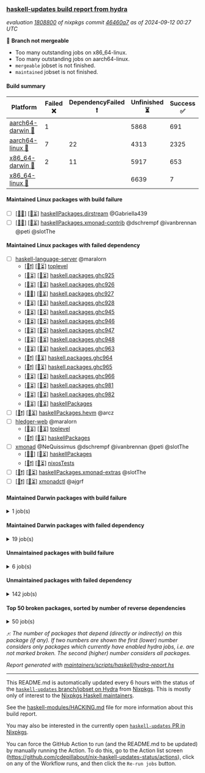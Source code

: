 ### [haskell-updates build report from hydra](https://hydra.nixos.org/jobset/nixpkgs/haskell-updates)
*evaluation [1808800](https://hydra.nixos.org/eval/1808800) of nixpkgs commit [46460a7](https://github.com/NixOS/nixpkgs/commits/46460a759d07e6922b179678c41f03bd27bb5a36) as of 2024-09-12 00:27 UTC*

🔴 **Branch not mergeable**
  * Too many outstanding jobs on x86_64-linux.
  * Too many outstanding jobs on aarch64-linux.
  * `mergeable` jobset is not finished.
  * `maintained` jobset is not finished.

#### Build summary

 | Platform | Failed ❌ | DependencyFailed ❗ | Unfinished ⏳ | Success ✅ | 
 | --- | --- | --- | --- | --- | 
 | [aarch64-darwin 🍏](https://hydra.nixos.org/eval/1808800?filter=.aarch64-darwin) | 1 |  | 5868 | 691 | 
 | [aarch64-linux 📱](https://hydra.nixos.org/eval/1808800?filter=.aarch64-linux) | 7 | 22 | 4313 | 2325 | 
 | [x86_64-darwin 🍎](https://hydra.nixos.org/eval/1808800?filter=.x86_64-darwin) | 2 | 11 | 5917 | 653 | 
 | [x86_64-linux 🐧](https://hydra.nixos.org/eval/1808800?filter=.x86_64-linux) |  |  | 6639 | 7 | 
#### Maintained Linux packages with build failure
- [ ] [[📱❌]](https://hydra.nixos.org/build/272385001) [[🐧⏳]](https://hydra.nixos.org/build/272371936) [haskellPackages.dirstream](https://hydra.nixos.org/eval/1808800?filter=haskellPackages.dirstream) @Gabriella439
- [ ] [[📱❌]](https://hydra.nixos.org/build/272379807) [[🐧⏳]](https://hydra.nixos.org/build/272369742) [haskellPackages.xmonad-contrib](https://hydra.nixos.org/eval/1808800?filter=haskellPackages.xmonad-contrib) @dschrempf @ivanbrennan @peti @slotThe
#### Maintained Linux packages with failed dependency
- [ ] [haskell-language-server](https://hydra.nixos.org/eval/1808800?filter=haskell-language-server) @maralorn
  - [[📱❗]](https://hydra.nixos.org/build/272382589) [[🐧⏳]](https://hydra.nixos.org/build/272370443) [toplevel](https://hydra.nixos.org/eval/1808800?filter=haskell-language-server)
  - [[📱⏳]](https://hydra.nixos.org/build/272389096) [[🐧⏳]](https://hydra.nixos.org/build/272377057) [haskell.packages.ghc925](https://hydra.nixos.org/eval/1808800?filter=haskell.packages.ghc925.haskell-language-server)
  - [[📱⏳]](https://hydra.nixos.org/build/272389330) [[🐧⏳]](https://hydra.nixos.org/build/272365388) [haskell.packages.ghc926](https://hydra.nixos.org/eval/1808800?filter=haskell.packages.ghc926.haskell-language-server)
  - [[📱✅]](https://hydra.nixos.org/build/272368652) [[🐧⏳]](https://hydra.nixos.org/build/272388554) [haskell.packages.ghc927](https://hydra.nixos.org/eval/1808800?filter=haskell.packages.ghc927.haskell-language-server)
  - [[📱⏳]](https://hydra.nixos.org/build/272379402) [[🐧⏳]](https://hydra.nixos.org/build/272387405) [haskell.packages.ghc928](https://hydra.nixos.org/eval/1808800?filter=haskell.packages.ghc928.haskell-language-server)
  - [[📱⏳]](https://hydra.nixos.org/build/272374910) [[🐧⏳]](https://hydra.nixos.org/build/272386262) [haskell.packages.ghc945](https://hydra.nixos.org/eval/1808800?filter=haskell.packages.ghc945.haskell-language-server)
  - [[📱⏳]](https://hydra.nixos.org/build/272384055) [[🐧⏳]](https://hydra.nixos.org/build/272388488) [haskell.packages.ghc946](https://hydra.nixos.org/eval/1808800?filter=haskell.packages.ghc946.haskell-language-server)
  - [[📱⏳]](https://hydra.nixos.org/build/272386239) [[🐧⏳]](https://hydra.nixos.org/build/272389113) [haskell.packages.ghc947](https://hydra.nixos.org/eval/1808800?filter=haskell.packages.ghc947.haskell-language-server)
  - [[📱⏳]](https://hydra.nixos.org/build/272385564) [[🐧⏳]](https://hydra.nixos.org/build/272366355) [haskell.packages.ghc948](https://hydra.nixos.org/eval/1808800?filter=haskell.packages.ghc948.haskell-language-server)
  - [[📱⏳]](https://hydra.nixos.org/build/272383424) [[🐧⏳]](https://hydra.nixos.org/build/272377068) [haskell.packages.ghc963](https://hydra.nixos.org/eval/1808800?filter=haskell.packages.ghc963.haskell-language-server)
  - [[📱❗]](https://hydra.nixos.org/build/272385025) [[🐧⏳]](https://hydra.nixos.org/build/272388498) [haskell.packages.ghc964](https://hydra.nixos.org/eval/1808800?filter=haskell.packages.ghc964.haskell-language-server)
  - [[📱❗]](https://hydra.nixos.org/build/272367863) [[🐧⏳]](https://hydra.nixos.org/build/272387578) [haskell.packages.ghc965](https://hydra.nixos.org/eval/1808800?filter=haskell.packages.ghc965.haskell-language-server)
  - [[📱⏳]](https://hydra.nixos.org/build/272383908) [[🐧⏳]](https://hydra.nixos.org/build/272390036) [haskell.packages.ghc966](https://hydra.nixos.org/eval/1808800?filter=haskell.packages.ghc966.haskell-language-server)
  - [[📱⏳]](https://hydra.nixos.org/build/272365125) [[🐧⏳]](https://hydra.nixos.org/build/272366210) [haskell.packages.ghc981](https://hydra.nixos.org/eval/1808800?filter=haskell.packages.ghc981.haskell-language-server)
  - [[📱⏳]](https://hydra.nixos.org/build/272375550) [[🐧⏳]](https://hydra.nixos.org/build/272378237) [haskell.packages.ghc982](https://hydra.nixos.org/eval/1808800?filter=haskell.packages.ghc982.haskell-language-server)
  - [[📱⏳]](https://hydra.nixos.org/build/272385225) [[🐧⏳]](https://hydra.nixos.org/build/272373456) [haskellPackages](https://hydra.nixos.org/eval/1808800?filter=haskellPackages.haskell-language-server)
- [ ] [[📱❗]](https://hydra.nixos.org/build/272387923) [[🐧⏳]](https://hydra.nixos.org/build/272364615) [haskellPackages.hevm](https://hydra.nixos.org/eval/1808800?filter=haskellPackages.hevm) @arcz
- [ ] [hledger-web](https://hydra.nixos.org/eval/1808800?filter=hledger-web) @maralorn
  - [[📱⏳]](https://hydra.nixos.org/build/272370558) [[🐧⏳]](https://hydra.nixos.org/build/272372191) [toplevel](https://hydra.nixos.org/eval/1808800?filter=hledger-web)
  - [[📱❗]](https://hydra.nixos.org/build/272369982) [[🐧⏳]](https://hydra.nixos.org/build/272367322) [haskellPackages](https://hydra.nixos.org/eval/1808800?filter=haskellPackages.hledger-web)
- [ ] [xmonad](https://hydra.nixos.org/eval/1808800?filter=xmonad) @NeQuissimus @dschrempf @ivanbrennan @peti @slotThe
  - [[📱✅]](https://hydra.nixos.org/build/272381341) [[🐧⏳]](https://hydra.nixos.org/build/272369186) [haskellPackages](https://hydra.nixos.org/eval/1808800?filter=haskellPackages.xmonad)
  - [[📱❗]](https://hydra.nixos.org/build/272364595) [[🐧⏳]](https://hydra.nixos.org/build/272380872) [nixosTests](https://hydra.nixos.org/eval/1808800?filter=nixosTests.xmonad)
- [ ] [[📱❗]](https://hydra.nixos.org/build/272376276) [[🐧⏳]](https://hydra.nixos.org/build/272373255) [haskellPackages.xmonad-extras](https://hydra.nixos.org/eval/1808800?filter=haskellPackages.xmonad-extras) @slotThe
- [ ] [[📱❗]](https://hydra.nixos.org/build/272374745) [[🐧⏳]](https://hydra.nixos.org/build/272377739) [xmonadctl](https://hydra.nixos.org/eval/1808800?filter=xmonadctl) @ajgrf
#### Maintained Darwin packages with build failure
<details><summary>1 job(s) </summary>

- [ ] [[🍏❌]](https://hydra.nixos.org/build/272160430) [[🍎❌]](https://hydra.nixos.org/build/272166239) [wstunnel](https://hydra.nixos.org/eval/1808800?filter=wstunnel) @NeverBehave @R-VdP
</details>

#### Maintained Darwin packages with failed dependency
<details><summary>19 job(s) </summary>

- [ ] [jailbreak-cabal](https://hydra.nixos.org/eval/1808800?filter=jailbreak-cabal) @sternenseemann
  - [[🍏⏳]](https://hydra.nixos.org/build/272378406) [[🍎⏳]](https://hydra.nixos.org/build/272386732) [haskell.packages.ghc8107](https://hydra.nixos.org/eval/1808800?filter=haskell.packages.ghc8107.jailbreak-cabal)
  - [[🍏⏳]](https://hydra.nixos.org/build/272367386) [[🍎⏳]](https://hydra.nixos.org/build/272383561) [haskell.packages.ghc902](https://hydra.nixos.org/eval/1808800?filter=haskell.packages.ghc902.jailbreak-cabal)
  - [[🍏⏳]](https://hydra.nixos.org/build/272378359) [[🍎⏳]](https://hydra.nixos.org/build/272388492) [haskell.packages.ghc9101](https://hydra.nixos.org/eval/1808800?filter=haskell.packages.ghc9101.jailbreak-cabal)
  - [[🍏⏳]](https://hydra.nixos.org/build/272376165) [[🍎✅]](https://hydra.nixos.org/build/272368815) [haskell.packages.ghc925](https://hydra.nixos.org/eval/1808800?filter=haskell.packages.ghc925.jailbreak-cabal)
  - [[🍏⏳]](https://hydra.nixos.org/build/272380707) [[🍎✅]](https://hydra.nixos.org/build/272383198) [haskell.packages.ghc926](https://hydra.nixos.org/eval/1808800?filter=haskell.packages.ghc926.jailbreak-cabal)
  - [[🍏⏳]](https://hydra.nixos.org/build/272374167) [[🍎✅]](https://hydra.nixos.org/build/272386752) [haskell.packages.ghc927](https://hydra.nixos.org/eval/1808800?filter=haskell.packages.ghc927.jailbreak-cabal)
  - [[🍏✅]](https://hydra.nixos.org/build/272379128) [[🍎⏳]](https://hydra.nixos.org/build/272371119) [haskell.packages.ghc928](https://hydra.nixos.org/eval/1808800?filter=haskell.packages.ghc928.jailbreak-cabal)
  - [[🍏⏳]](https://hydra.nixos.org/build/272376151) [[🍎✅]](https://hydra.nixos.org/build/272369091) [haskell.packages.ghc945](https://hydra.nixos.org/eval/1808800?filter=haskell.packages.ghc945.jailbreak-cabal)
  - [[🍏⏳]](https://hydra.nixos.org/build/272378744) [[🍎⏳]](https://hydra.nixos.org/build/272376826) [haskell.packages.ghc946](https://hydra.nixos.org/eval/1808800?filter=haskell.packages.ghc946.jailbreak-cabal)
  - [[🍏✅]](https://hydra.nixos.org/build/272377902) [[🍎✅]](https://hydra.nixos.org/build/272379242) [haskell.packages.ghc947](https://hydra.nixos.org/eval/1808800?filter=haskell.packages.ghc947.jailbreak-cabal)
  - [[🍏⏳]](https://hydra.nixos.org/build/272390323) [[🍎✅]](https://hydra.nixos.org/build/272387775) [haskell.packages.ghc948](https://hydra.nixos.org/eval/1808800?filter=haskell.packages.ghc948.jailbreak-cabal)
  - [[🍏✅]](https://hydra.nixos.org/build/272367253) [[🍎✅]](https://hydra.nixos.org/build/272380426) [haskell.packages.ghc963](https://hydra.nixos.org/eval/1808800?filter=haskell.packages.ghc963.jailbreak-cabal)
  - [[🍏⏳]](https://hydra.nixos.org/build/272377730) [[🍎✅]](https://hydra.nixos.org/build/272389634) [haskell.packages.ghc964](https://hydra.nixos.org/eval/1808800?filter=haskell.packages.ghc964.jailbreak-cabal)
  - [[🍏✅]](https://hydra.nixos.org/build/272382669) [[🍎✅]](https://hydra.nixos.org/build/272377698) [haskell.packages.ghc965](https://hydra.nixos.org/eval/1808800?filter=haskell.packages.ghc965.jailbreak-cabal)
  - [[🍏✅]](https://hydra.nixos.org/build/272386773) [[🍎✅]](https://hydra.nixos.org/build/272362668) [haskell.packages.ghc966](https://hydra.nixos.org/eval/1808800?filter=haskell.packages.ghc966.jailbreak-cabal)
  - [[🍏✅]](https://hydra.nixos.org/build/272367270) [[🍎⏳]](https://hydra.nixos.org/build/272384688) [haskell.packages.ghc981](https://hydra.nixos.org/eval/1808800?filter=haskell.packages.ghc981.jailbreak-cabal)
  - [[🍏⏳]](https://hydra.nixos.org/build/272389119) [[🍎❗]](https://hydra.nixos.org/build/272387446) [haskell.packages.ghc982](https://hydra.nixos.org/eval/1808800?filter=haskell.packages.ghc982.jailbreak-cabal)
  - [[🍏⏳]](https://hydra.nixos.org/build/272387549) [[🍎⏳]](https://hydra.nixos.org/build/272387322) [haskellPackages](https://hydra.nixos.org/eval/1808800?filter=haskellPackages.jailbreak-cabal)
</details>

#### Unmaintained packages with build failure
<details><summary>6 job(s) </summary>

- [ ] [[🍏⏳]](https://hydra.nixos.org/build/272389310) [[📱⏳]](https://hydra.nixos.org/build/272363660) [[🍎❌]](https://hydra.nixos.org/build/272387429) [[🐧⏳]](https://hydra.nixos.org/build/272363176) [haskellPackages.iconv](https://hydra.nixos.org/eval/1808800?filter=haskellPackages.iconv)  ⤴️ 4 | 16
- [ ] [[🍏⏳]](https://hydra.nixos.org/build/272380193) [[📱❌]](https://hydra.nixos.org/build/272365951) [[🍎⏳]](https://hydra.nixos.org/build/272382317) [[🐧⏳]](https://hydra.nixos.org/build/272362740) [haskellPackages.pcg-random](https://hydra.nixos.org/eval/1808800?filter=haskellPackages.pcg-random)  ⤴️ 1 | 2
- [ ] [[🍏⏳]](https://hydra.nixos.org/build/272377458) [[📱❌]](https://hydra.nixos.org/build/272366106) [[🍎⏳]](https://hydra.nixos.org/build/272375052) [[🐧⏳]](https://hydra.nixos.org/build/272370363) [haskellPackages.GOST34112012-Hash](https://hydra.nixos.org/eval/1808800?filter=haskellPackages.GOST34112012-Hash) 
- [ ] [[🍏⏳]](https://hydra.nixos.org/build/272364328) [[📱❌]](https://hydra.nixos.org/build/272378034) [[🍎⏳]](https://hydra.nixos.org/build/272367331) [[🐧⏳]](https://hydra.nixos.org/build/272369265) [haskellPackages.clash-multisignal](https://hydra.nixos.org/eval/1808800?filter=haskellPackages.clash-multisignal) 
- [ ] [[🍏⏳]](https://hydra.nixos.org/build/272383558) [[📱❌]](https://hydra.nixos.org/build/272385308) [[🍎⏳]](https://hydra.nixos.org/build/272370811) [[🐧⏳]](https://hydra.nixos.org/build/272377943) [haskellPackages.clashilator](https://hydra.nixos.org/eval/1808800?filter=haskellPackages.clashilator) 
- [ ] [[🍏⏳]](https://hydra.nixos.org/build/272363442) [[📱❌]](https://hydra.nixos.org/build/272369115) [[🍎⏳]](https://hydra.nixos.org/build/272385505) [[🐧⏳]](https://hydra.nixos.org/build/272367423) [haskellPackages.dhall-toml](https://hydra.nixos.org/eval/1808800?filter=haskellPackages.dhall-toml) 
</details>

#### Unmaintained packages with failed dependency
<details><summary>142 job(s) </summary>

- [ ] [hashable](https://hydra.nixos.org/eval/1808800?filter=hashable)  ⤴️ 2826 | 8801
  - [[🍏⏳]](https://hydra.nixos.org/build/272363475) [[📱✅]](https://hydra.nixos.org/build/272370003) [[🍎⏳]](https://hydra.nixos.org/build/272384028) [[🐧⏳]](https://hydra.nixos.org/build/272371004) [haskell.packages.ghc8107](https://hydra.nixos.org/eval/1808800?filter=haskell.packages.ghc8107.hashable)
  - [[🍏⏳]](https://hydra.nixos.org/build/272377818) [[📱⏳]](https://hydra.nixos.org/build/272365314) [[🍎⏳]](https://hydra.nixos.org/build/272378402) [[🐧⏳]](https://hydra.nixos.org/build/272377436) [haskell.packages.ghc902](https://hydra.nixos.org/eval/1808800?filter=haskell.packages.ghc902.hashable)
  - [[🍏⏳]](https://hydra.nixos.org/build/272387774) [[📱✅]](https://hydra.nixos.org/build/272384581) [[🍎✅]](https://hydra.nixos.org/build/272382228) [[🐧⏳]](https://hydra.nixos.org/build/272366401) [haskell.packages.ghc925](https://hydra.nixos.org/eval/1808800?filter=haskell.packages.ghc925.hashable)
  - [[🍏⏳]](https://hydra.nixos.org/build/272363351) [[📱⏳]](https://hydra.nixos.org/build/272375754) [[🍎⏳]](https://hydra.nixos.org/build/272377660) [[🐧⏳]](https://hydra.nixos.org/build/272378950) [haskell.packages.ghc926](https://hydra.nixos.org/eval/1808800?filter=haskell.packages.ghc926.hashable)
  - [[🍏⏳]](https://hydra.nixos.org/build/272382260) [[📱✅]](https://hydra.nixos.org/build/272387870) [[🍎⏳]](https://hydra.nixos.org/build/272383989) [[🐧⏳]](https://hydra.nixos.org/build/272384670) [haskell.packages.ghc927](https://hydra.nixos.org/eval/1808800?filter=haskell.packages.ghc927.hashable)
  - [[🍏⏳]](https://hydra.nixos.org/build/272386136) [[📱⏳]](https://hydra.nixos.org/build/272370621) [[🍎⏳]](https://hydra.nixos.org/build/272363229) [[🐧⏳]](https://hydra.nixos.org/build/272368674) [haskell.packages.ghc928](https://hydra.nixos.org/eval/1808800?filter=haskell.packages.ghc928.hashable)
  - [[🍏⏳]](https://hydra.nixos.org/build/272376663) [[📱⏳]](https://hydra.nixos.org/build/272368893) [[🍎⏳]](https://hydra.nixos.org/build/272375516) [[🐧⏳]](https://hydra.nixos.org/build/272387758) [haskell.packages.ghc945](https://hydra.nixos.org/eval/1808800?filter=haskell.packages.ghc945.hashable)
  - [[🍏⏳]](https://hydra.nixos.org/build/272366904) [[📱⏳]](https://hydra.nixos.org/build/272384750) [[🍎⏳]](https://hydra.nixos.org/build/272364729) [[🐧⏳]](https://hydra.nixos.org/build/272390600) [haskell.packages.ghc946](https://hydra.nixos.org/eval/1808800?filter=haskell.packages.ghc946.hashable)
  - [[🍏⏳]](https://hydra.nixos.org/build/272385576) [[📱⏳]](https://hydra.nixos.org/build/272368001) [[🍎⏳]](https://hydra.nixos.org/build/272380394) [[🐧⏳]](https://hydra.nixos.org/build/272371845) [haskell.packages.ghc947](https://hydra.nixos.org/eval/1808800?filter=haskell.packages.ghc947.hashable)
  - [[🍏⏳]](https://hydra.nixos.org/build/272371327) [[📱⏳]](https://hydra.nixos.org/build/272382469) [[🍎⏳]](https://hydra.nixos.org/build/272378305) [[🐧⏳]](https://hydra.nixos.org/build/272388962) [haskell.packages.ghc948](https://hydra.nixos.org/eval/1808800?filter=haskell.packages.ghc948.hashable)
  - [[🍏⏳]](https://hydra.nixos.org/build/272366988) [[📱✅]](https://hydra.nixos.org/build/272375426) [[🍎⏳]](https://hydra.nixos.org/build/272389063) [[🐧⏳]](https://hydra.nixos.org/build/272375403) [haskell.packages.ghc963](https://hydra.nixos.org/eval/1808800?filter=haskell.packages.ghc963.hashable)
  - [[🍏⏳]](https://hydra.nixos.org/build/272366866) [[📱✅]](https://hydra.nixos.org/build/272369851) [[🍎✅]](https://hydra.nixos.org/build/272362635) [[🐧⏳]](https://hydra.nixos.org/build/272363950) [haskell.packages.ghc964](https://hydra.nixos.org/eval/1808800?filter=haskell.packages.ghc964.hashable)
  - [[🍏⏳]](https://hydra.nixos.org/build/272365446) [[📱✅]](https://hydra.nixos.org/build/272387480) [[🍎⏳]](https://hydra.nixos.org/build/272381055) [[🐧⏳]](https://hydra.nixos.org/build/272384552) [haskell.packages.ghc965](https://hydra.nixos.org/eval/1808800?filter=haskell.packages.ghc965.hashable)
  - [[🍏⏳]](https://hydra.nixos.org/build/272387902) [[📱✅]](https://hydra.nixos.org/build/272371999) [[🍎✅]](https://hydra.nixos.org/build/272364957) [[🐧⏳]](https://hydra.nixos.org/build/272380192) [haskell.packages.ghc966](https://hydra.nixos.org/eval/1808800?filter=haskell.packages.ghc966.hashable)
  - [[🍏⏳]](https://hydra.nixos.org/build/272376548) [[📱⏳]](https://hydra.nixos.org/build/272371255) [[🍎⏳]](https://hydra.nixos.org/build/272376729) [[🐧⏳]](https://hydra.nixos.org/build/272375697) [haskell.packages.ghc981](https://hydra.nixos.org/eval/1808800?filter=haskell.packages.ghc981.hashable)
  - [[🍏⏳]](https://hydra.nixos.org/build/272373099) [[📱✅]](https://hydra.nixos.org/build/272367070) [[🍎❗]](https://hydra.nixos.org/build/272373626) [[🐧⏳]](https://hydra.nixos.org/build/272369765) [haskell.packages.ghc982](https://hydra.nixos.org/eval/1808800?filter=haskell.packages.ghc982.hashable)
  - [[🍏✅]](https://hydra.nixos.org/build/272377255) [[📱⏳]](https://hydra.nixos.org/build/272379872) [[🍎✅]](https://hydra.nixos.org/build/272386849) [[🐧⏳]](https://hydra.nixos.org/build/272378670) [haskellPackages](https://hydra.nixos.org/eval/1808800?filter=haskellPackages.hashable)
- [ ] [primitive](https://hydra.nixos.org/eval/1808800?filter=primitive)  ⤴️ 2766 | 8672
  - [[🍏⏳]](https://hydra.nixos.org/build/272365584) [[📱✅]](https://hydra.nixos.org/build/272379283) [[🍎⏳]](https://hydra.nixos.org/build/272386831) [[🐧⏳]](https://hydra.nixos.org/build/272383269) [haskell.packages.ghc8107](https://hydra.nixos.org/eval/1808800?filter=haskell.packages.ghc8107.primitive)
  - [[🍏⏳]](https://hydra.nixos.org/build/272374839) [[📱⏳]](https://hydra.nixos.org/build/272387594) [[🍎⏳]](https://hydra.nixos.org/build/272388140) [[🐧⏳]](https://hydra.nixos.org/build/272378992) [haskell.packages.ghc902](https://hydra.nixos.org/eval/1808800?filter=haskell.packages.ghc902.primitive)
  - [[🍏⏳]](https://hydra.nixos.org/build/272365101) [[📱✅]](https://hydra.nixos.org/build/272365764) [[🍎✅]](https://hydra.nixos.org/build/272370316) [[🐧⏳]](https://hydra.nixos.org/build/272388817) [haskell.packages.ghc925](https://hydra.nixos.org/eval/1808800?filter=haskell.packages.ghc925.primitive)
  - [[🍏⏳]](https://hydra.nixos.org/build/272374214) [[📱⏳]](https://hydra.nixos.org/build/272375568) [[🍎⏳]](https://hydra.nixos.org/build/272388732) [[🐧⏳]](https://hydra.nixos.org/build/272373399) [haskell.packages.ghc926](https://hydra.nixos.org/eval/1808800?filter=haskell.packages.ghc926.primitive)
  - [[🍏⏳]](https://hydra.nixos.org/build/272387879) [[📱✅]](https://hydra.nixos.org/build/272388975) [[🍎⏳]](https://hydra.nixos.org/build/272374203) [[🐧⏳]](https://hydra.nixos.org/build/272363970) [haskell.packages.ghc927](https://hydra.nixos.org/eval/1808800?filter=haskell.packages.ghc927.primitive)
  - [[🍏⏳]](https://hydra.nixos.org/build/272373865) [[📱⏳]](https://hydra.nixos.org/build/272371000) [[🍎⏳]](https://hydra.nixos.org/build/272389424) [[🐧⏳]](https://hydra.nixos.org/build/272389961) [haskell.packages.ghc928](https://hydra.nixos.org/eval/1808800?filter=haskell.packages.ghc928.primitive)
  - [[🍏⏳]](https://hydra.nixos.org/build/272388876) [[📱⏳]](https://hydra.nixos.org/build/272387812) [[🍎✅]](https://hydra.nixos.org/build/272390674) [[🐧⏳]](https://hydra.nixos.org/build/272387175) [haskell.packages.ghc945](https://hydra.nixos.org/eval/1808800?filter=haskell.packages.ghc945.primitive)
  - [[🍏⏳]](https://hydra.nixos.org/build/272374682) [[📱⏳]](https://hydra.nixos.org/build/272364674) [[🍎✅]](https://hydra.nixos.org/build/272375348) [[🐧⏳]](https://hydra.nixos.org/build/272368657) [haskell.packages.ghc946](https://hydra.nixos.org/eval/1808800?filter=haskell.packages.ghc946.primitive)
  - [[🍏⏳]](https://hydra.nixos.org/build/272368440) [[📱⏳]](https://hydra.nixos.org/build/272377424) [[🍎✅]](https://hydra.nixos.org/build/272368570) [[🐧⏳]](https://hydra.nixos.org/build/272367507) [haskell.packages.ghc947](https://hydra.nixos.org/eval/1808800?filter=haskell.packages.ghc947.primitive)
  - [[🍏⏳]](https://hydra.nixos.org/build/272390362) [[📱⏳]](https://hydra.nixos.org/build/272374561) [[🍎✅]](https://hydra.nixos.org/build/272379848) [[🐧⏳]](https://hydra.nixos.org/build/272364848) [haskell.packages.ghc948](https://hydra.nixos.org/eval/1808800?filter=haskell.packages.ghc948.primitive)
  - [[🍏✅]](https://hydra.nixos.org/build/272365946) [[📱✅]](https://hydra.nixos.org/build/272386471) [[🍎✅]](https://hydra.nixos.org/build/272366324) [[🐧⏳]](https://hydra.nixos.org/build/272388588) [haskell.packages.ghc963](https://hydra.nixos.org/eval/1808800?filter=haskell.packages.ghc963.primitive)
  - [[🍏⏳]](https://hydra.nixos.org/build/272383852) [[📱✅]](https://hydra.nixos.org/build/272379123) [[🍎✅]](https://hydra.nixos.org/build/272368922) [[🐧⏳]](https://hydra.nixos.org/build/272377240) [haskell.packages.ghc964](https://hydra.nixos.org/eval/1808800?filter=haskell.packages.ghc964.primitive)
  - [[🍏✅]](https://hydra.nixos.org/build/272368828) [[📱✅]](https://hydra.nixos.org/build/272372971) [[🍎✅]](https://hydra.nixos.org/build/272367685) [[🐧⏳]](https://hydra.nixos.org/build/272374059) [haskell.packages.ghc965](https://hydra.nixos.org/eval/1808800?filter=haskell.packages.ghc965.primitive)
  - [[🍏✅]](https://hydra.nixos.org/build/272378976) [[📱✅]](https://hydra.nixos.org/build/272381080) [[🍎✅]](https://hydra.nixos.org/build/272362643) [[🐧⏳]](https://hydra.nixos.org/build/272370496) [haskell.packages.ghc966](https://hydra.nixos.org/eval/1808800?filter=haskell.packages.ghc966.primitive)
  - [[🍏✅]](https://hydra.nixos.org/build/272382655) [[📱⏳]](https://hydra.nixos.org/build/272373896) [[🍎⏳]](https://hydra.nixos.org/build/272370160) [[🐧⏳]](https://hydra.nixos.org/build/272388687) [haskell.packages.ghc981](https://hydra.nixos.org/eval/1808800?filter=haskell.packages.ghc981.primitive)
  - [[🍏⏳]](https://hydra.nixos.org/build/272387273) [[📱✅]](https://hydra.nixos.org/build/272366050) [[🍎❗]](https://hydra.nixos.org/build/272385832) [[🐧⏳]](https://hydra.nixos.org/build/272387151) [haskell.packages.ghc982](https://hydra.nixos.org/eval/1808800?filter=haskell.packages.ghc982.primitive)
  - [[🍏⏳]](https://hydra.nixos.org/build/272371390) [[📱✅]](https://hydra.nixos.org/build/272372882) [[🍎⏳]](https://hydra.nixos.org/build/272379089) [[🐧⏳]](https://hydra.nixos.org/build/272377643) [haskellPackages](https://hydra.nixos.org/eval/1808800?filter=haskellPackages.primitive)
- [ ] [microlens](https://hydra.nixos.org/eval/1808800?filter=microlens)  ⤴️ 154 | 597
  - [[🍏✅]](https://hydra.nixos.org/build/272374004) [[📱✅]](https://hydra.nixos.org/build/272376376) [[🍎✅]](https://hydra.nixos.org/build/272367076) [[🐧⏳]](https://hydra.nixos.org/build/272376360) [haskellPackages](https://hydra.nixos.org/eval/1808800?filter=haskellPackages.microlens)
  - [[🍏⏳]](https://hydra.nixos.org/build/272379859)  [[🍎❗]](https://hydra.nixos.org/build/272374176) [[🐧⏳]](https://hydra.nixos.org/build/272362933) [pkgsCross.ghcjs.haskell.packages.ghc98](https://hydra.nixos.org/eval/1808800?filter=pkgsCross.ghcjs.haskell.packages.ghc98.microlens)
  - [[🍏⏳]](https://hydra.nixos.org/build/272364102)  [[🍎⏳]](https://hydra.nixos.org/build/272381181) [[🐧⏳]](https://hydra.nixos.org/build/272389201) [pkgsCross.ghcjs.haskell.packages.ghcHEAD](https://hydra.nixos.org/eval/1808800?filter=pkgsCross.ghcjs.haskell.packages.ghcHEAD.microlens)
  - [[🍏⏳]](https://hydra.nixos.org/build/272384513)  [[🍎⏳]](https://hydra.nixos.org/build/272385097) [[🐧⏳]](https://hydra.nixos.org/build/272388818) [pkgsCross.ghcjs.haskellPackages](https://hydra.nixos.org/eval/1808800?filter=pkgsCross.ghcjs.haskellPackages.microlens)
- [ ] [ghc-lib-parser](https://hydra.nixos.org/eval/1808800?filter=ghc-lib-parser)  ⤴️ 20 | 70
  - [[🍏⏳]](https://hydra.nixos.org/build/272370188) [[📱✅]](https://hydra.nixos.org/build/272371077) [[🍎⏳]](https://hydra.nixos.org/build/272363692) [[🐧⏳]](https://hydra.nixos.org/build/272381920) [haskell.packages.ghc8107](https://hydra.nixos.org/eval/1808800?filter=haskell.packages.ghc8107.ghc-lib-parser)
  - [[🍏⏳]](https://hydra.nixos.org/build/272386882) [[📱⏳]](https://hydra.nixos.org/build/272380413) [[🍎⏳]](https://hydra.nixos.org/build/272385531) [[🐧⏳]](https://hydra.nixos.org/build/272369019) [haskell.packages.ghc902](https://hydra.nixos.org/eval/1808800?filter=haskell.packages.ghc902.ghc-lib-parser)
  - [[🍏⏳]](https://hydra.nixos.org/build/272370950) [[📱⏳]](https://hydra.nixos.org/build/272387041) [[🍎⏳]](https://hydra.nixos.org/build/272372845) [[🐧⏳]](https://hydra.nixos.org/build/272376014) [haskell.packages.ghc925](https://hydra.nixos.org/eval/1808800?filter=haskell.packages.ghc925.ghc-lib-parser)
  - [[🍏⏳]](https://hydra.nixos.org/build/272382435) [[📱⏳]](https://hydra.nixos.org/build/272385935) [[🍎✅]](https://hydra.nixos.org/build/272366061) [[🐧⏳]](https://hydra.nixos.org/build/272381227) [haskell.packages.ghc926](https://hydra.nixos.org/eval/1808800?filter=haskell.packages.ghc926.ghc-lib-parser)
  - [[🍏⏳]](https://hydra.nixos.org/build/272390693) [[📱✅]](https://hydra.nixos.org/build/272369491) [[🍎✅]](https://hydra.nixos.org/build/272390703) [[🐧⏳]](https://hydra.nixos.org/build/272383160) [haskell.packages.ghc927](https://hydra.nixos.org/eval/1808800?filter=haskell.packages.ghc927.ghc-lib-parser)
  - [[🍏⏳]](https://hydra.nixos.org/build/272367108) [[📱✅]](https://hydra.nixos.org/build/272363877) [[🍎⏳]](https://hydra.nixos.org/build/272383141) [[🐧⏳]](https://hydra.nixos.org/build/272373765) [haskell.packages.ghc928](https://hydra.nixos.org/eval/1808800?filter=haskell.packages.ghc928.ghc-lib-parser)
  - [[🍏⏳]](https://hydra.nixos.org/build/272390477) [[📱⏳]](https://hydra.nixos.org/build/272381977) [[🍎⏳]](https://hydra.nixos.org/build/272384940) [[🐧⏳]](https://hydra.nixos.org/build/272363111) [haskell.packages.ghc945](https://hydra.nixos.org/eval/1808800?filter=haskell.packages.ghc945.ghc-lib-parser)
  - [[🍏⏳]](https://hydra.nixos.org/build/272378408) [[📱⏳]](https://hydra.nixos.org/build/272374734) [[🍎⏳]](https://hydra.nixos.org/build/272372736) [[🐧⏳]](https://hydra.nixos.org/build/272385607) [haskell.packages.ghc946](https://hydra.nixos.org/eval/1808800?filter=haskell.packages.ghc946.ghc-lib-parser)
  - [[🍏⏳]](https://hydra.nixos.org/build/272375248) [[📱⏳]](https://hydra.nixos.org/build/272364915) [[🍎⏳]](https://hydra.nixos.org/build/272379493) [[🐧⏳]](https://hydra.nixos.org/build/272367104) [haskell.packages.ghc947](https://hydra.nixos.org/eval/1808800?filter=haskell.packages.ghc947.ghc-lib-parser)
  - [[🍏⏳]](https://hydra.nixos.org/build/272377568) [[📱⏳]](https://hydra.nixos.org/build/272365168) [[🍎✅]](https://hydra.nixos.org/build/272381615) [[🐧⏳]](https://hydra.nixos.org/build/272381194) [haskell.packages.ghc948](https://hydra.nixos.org/eval/1808800?filter=haskell.packages.ghc948.ghc-lib-parser)
  - [[🍏✅]](https://hydra.nixos.org/build/272372750) [[📱✅]](https://hydra.nixos.org/build/272371854) [[🍎✅]](https://hydra.nixos.org/build/272372410) [[🐧⏳]](https://hydra.nixos.org/build/272381266) [haskell.packages.ghc963](https://hydra.nixos.org/eval/1808800?filter=haskell.packages.ghc963.ghc-lib-parser)
  - [[🍏⏳]](https://hydra.nixos.org/build/272381317) [[📱✅]](https://hydra.nixos.org/build/272378246) [[🍎⏳]](https://hydra.nixos.org/build/272378630) [[🐧⏳]](https://hydra.nixos.org/build/272386673) [haskell.packages.ghc964](https://hydra.nixos.org/eval/1808800?filter=haskell.packages.ghc964.ghc-lib-parser)
  - [[🍏⏳]](https://hydra.nixos.org/build/272388020) [[📱✅]](https://hydra.nixos.org/build/272380411) [[🍎⏳]](https://hydra.nixos.org/build/272384875) [[🐧⏳]](https://hydra.nixos.org/build/272388579) [haskell.packages.ghc965](https://hydra.nixos.org/eval/1808800?filter=haskell.packages.ghc965.ghc-lib-parser)
  - [[🍏✅]](https://hydra.nixos.org/build/272370546) [[📱✅]](https://hydra.nixos.org/build/272364602) [[🍎⏳]](https://hydra.nixos.org/build/272371049) [[🐧⏳]](https://hydra.nixos.org/build/272378798) [haskell.packages.ghc966](https://hydra.nixos.org/eval/1808800?filter=haskell.packages.ghc966.ghc-lib-parser)
  - [[🍏⏳]](https://hydra.nixos.org/build/272388607) [[📱⏳]](https://hydra.nixos.org/build/272377915) [[🍎⏳]](https://hydra.nixos.org/build/272368796) [[🐧⏳]](https://hydra.nixos.org/build/272381980) [haskell.packages.ghc981](https://hydra.nixos.org/eval/1808800?filter=haskell.packages.ghc981.ghc-lib-parser)
  - [[🍏⏳]](https://hydra.nixos.org/build/272368106) [[📱⏳]](https://hydra.nixos.org/build/272365216) [[🍎❗]](https://hydra.nixos.org/build/272388007) [[🐧⏳]](https://hydra.nixos.org/build/272374037) [haskell.packages.ghc982](https://hydra.nixos.org/eval/1808800?filter=haskell.packages.ghc982.ghc-lib-parser)
  - [[🍏⏳]](https://hydra.nixos.org/build/272384090) [[📱✅]](https://hydra.nixos.org/build/272375974) [[🍎✅]](https://hydra.nixos.org/build/272383170) [[🐧⏳]](https://hydra.nixos.org/build/272384758) [haskellPackages](https://hydra.nixos.org/eval/1808800?filter=haskellPackages.ghc-lib-parser)
- [ ] [[🍏⏳]](https://hydra.nixos.org/build/272369513) [[📱❗]](https://hydra.nixos.org/build/272365908) [[🍎⏳]](https://hydra.nixos.org/build/272386216) [[🐧⏳]](https://hydra.nixos.org/build/272386106) [haskellPackages.base64](https://hydra.nixos.org/eval/1808800?filter=haskellPackages.base64)  ⤴️ 20 | 63
- [ ] [[🍏⏳]](https://hydra.nixos.org/build/272386023) [[📱❗]](https://hydra.nixos.org/build/272363960) [[🍎⏳]](https://hydra.nixos.org/build/272369417) [[🐧⏳]](https://hydra.nixos.org/build/272366933) [haskellPackages.base16](https://hydra.nixos.org/eval/1808800?filter=haskellPackages.base16)  ⤴️ 4 | 37
- [ ] [hpack](https://hydra.nixos.org/eval/1808800?filter=hpack)  ⤴️ 3 | 15
  - [[🍏⏳]](https://hydra.nixos.org/build/272368377) [[📱⏳]](https://hydra.nixos.org/build/272389563) [[🍎⏳]](https://hydra.nixos.org/build/272368183) [[🐧⏳]](https://hydra.nixos.org/build/272371301) [toplevel](https://hydra.nixos.org/eval/1808800?filter=hpack)
  - [[🍏⏳]](https://hydra.nixos.org/build/272384358) [[📱⏳]](https://hydra.nixos.org/build/272390287) [[🍎⏳]](https://hydra.nixos.org/build/272366936) [[🐧⏳]](https://hydra.nixos.org/build/272380433) [haskell.packages.ghc8107](https://hydra.nixos.org/eval/1808800?filter=haskell.packages.ghc8107.hpack)
  - [[🍏⏳]](https://hydra.nixos.org/build/272369617) [[📱⏳]](https://hydra.nixos.org/build/272385263) [[🍎⏳]](https://hydra.nixos.org/build/272369109) [[🐧⏳]](https://hydra.nixos.org/build/272390316) [haskell.packages.ghc902](https://hydra.nixos.org/eval/1808800?filter=haskell.packages.ghc902.hpack)
  - [[🍏⏳]](https://hydra.nixos.org/build/272369256) [[📱✅]](https://hydra.nixos.org/build/272365779) [[🍎⏳]](https://hydra.nixos.org/build/272384915) [[🐧⏳]](https://hydra.nixos.org/build/272362592) [haskell.packages.ghc925](https://hydra.nixos.org/eval/1808800?filter=haskell.packages.ghc925.hpack)
  - [[🍏⏳]](https://hydra.nixos.org/build/272364649) [[📱⏳]](https://hydra.nixos.org/build/272364924) [[🍎⏳]](https://hydra.nixos.org/build/272376822) [[🐧⏳]](https://hydra.nixos.org/build/272378368) [haskell.packages.ghc926](https://hydra.nixos.org/eval/1808800?filter=haskell.packages.ghc926.hpack)
  - [[🍏⏳]](https://hydra.nixos.org/build/272377754) [[📱✅]](https://hydra.nixos.org/build/272362724) [[🍎⏳]](https://hydra.nixos.org/build/272379639) [[🐧⏳]](https://hydra.nixos.org/build/272364453) [haskell.packages.ghc927](https://hydra.nixos.org/eval/1808800?filter=haskell.packages.ghc927.hpack)
  - [[🍏⏳]](https://hydra.nixos.org/build/272363247) [[📱⏳]](https://hydra.nixos.org/build/272385021) [[🍎⏳]](https://hydra.nixos.org/build/272382335) [[🐧⏳]](https://hydra.nixos.org/build/272389198) [haskell.packages.ghc928](https://hydra.nixos.org/eval/1808800?filter=haskell.packages.ghc928.hpack)
  - [[🍏⏳]](https://hydra.nixos.org/build/272368864) [[📱⏳]](https://hydra.nixos.org/build/272380762) [[🍎⏳]](https://hydra.nixos.org/build/272382882) [[🐧⏳]](https://hydra.nixos.org/build/272382712) [haskell.packages.ghc945](https://hydra.nixos.org/eval/1808800?filter=haskell.packages.ghc945.hpack)
  - [[🍏⏳]](https://hydra.nixos.org/build/272384453) [[📱⏳]](https://hydra.nixos.org/build/272368241) [[🍎⏳]](https://hydra.nixos.org/build/272372232) [[🐧⏳]](https://hydra.nixos.org/build/272383328) [haskell.packages.ghc946](https://hydra.nixos.org/eval/1808800?filter=haskell.packages.ghc946.hpack)
  - [[🍏⏳]](https://hydra.nixos.org/build/272376438) [[📱⏳]](https://hydra.nixos.org/build/272369467) [[🍎⏳]](https://hydra.nixos.org/build/272373752) [[🐧⏳]](https://hydra.nixos.org/build/272368352) [haskell.packages.ghc947](https://hydra.nixos.org/eval/1808800?filter=haskell.packages.ghc947.hpack)
  - [[🍏⏳]](https://hydra.nixos.org/build/272367007) [[📱⏳]](https://hydra.nixos.org/build/272378732) [[🍎⏳]](https://hydra.nixos.org/build/272387762) [[🐧⏳]](https://hydra.nixos.org/build/272389217) [haskell.packages.ghc948](https://hydra.nixos.org/eval/1808800?filter=haskell.packages.ghc948.hpack)
  - [[🍏⏳]](https://hydra.nixos.org/build/272382370) [[📱⏳]](https://hydra.nixos.org/build/272385593) [[🍎⏳]](https://hydra.nixos.org/build/272366532) [[🐧⏳]](https://hydra.nixos.org/build/272387707) [haskell.packages.ghc963](https://hydra.nixos.org/eval/1808800?filter=haskell.packages.ghc963.hpack)
  - [[🍏⏳]](https://hydra.nixos.org/build/272369261) [[📱✅]](https://hydra.nixos.org/build/272373113) [[🍎⏳]](https://hydra.nixos.org/build/272371002) [[🐧⏳]](https://hydra.nixos.org/build/272366799) [haskell.packages.ghc964](https://hydra.nixos.org/eval/1808800?filter=haskell.packages.ghc964.hpack)
  - [[🍏⏳]](https://hydra.nixos.org/build/272383744) [[📱⏳]](https://hydra.nixos.org/build/272372215) [[🍎⏳]](https://hydra.nixos.org/build/272371881) [[🐧⏳]](https://hydra.nixos.org/build/272372023) [haskell.packages.ghc965](https://hydra.nixos.org/eval/1808800?filter=haskell.packages.ghc965.hpack)
  - [[🍏⏳]](https://hydra.nixos.org/build/272379814) [[📱⏳]](https://hydra.nixos.org/build/272366823) [[🍎⏳]](https://hydra.nixos.org/build/272367181) [[🐧⏳]](https://hydra.nixos.org/build/272383345) [haskell.packages.ghc966](https://hydra.nixos.org/eval/1808800?filter=haskell.packages.ghc966.hpack)
  - [[🍏⏳]](https://hydra.nixos.org/build/272372847) [[📱⏳]](https://hydra.nixos.org/build/272363214) [[🍎⏳]](https://hydra.nixos.org/build/272382741) [[🐧⏳]](https://hydra.nixos.org/build/272377584) [haskell.packages.ghc981](https://hydra.nixos.org/eval/1808800?filter=haskell.packages.ghc981.hpack)
  - [[🍏⏳]](https://hydra.nixos.org/build/272373786) [[📱✅]](https://hydra.nixos.org/build/272381421) [[🍎❗]](https://hydra.nixos.org/build/272372244) [[🐧⏳]](https://hydra.nixos.org/build/272372658) [haskell.packages.ghc982](https://hydra.nixos.org/eval/1808800?filter=haskell.packages.ghc982.hpack)
  - [[🍏⏳]](https://hydra.nixos.org/build/272365642) [[📱✅]](https://hydra.nixos.org/build/272390305) [[🍎⏳]](https://hydra.nixos.org/build/272379851) [[🐧⏳]](https://hydra.nixos.org/build/272377621) [haskellPackages](https://hydra.nixos.org/eval/1808800?filter=haskellPackages.hpack)
- [ ] [[🍏⏳]](https://hydra.nixos.org/build/272371567) [[📱❗]](https://hydra.nixos.org/build/272371446) [[🍎⏳]](https://hydra.nixos.org/build/272376003) [[🐧⏳]](https://hydra.nixos.org/build/272378447) [haskellPackages.hoauth2](https://hydra.nixos.org/eval/1808800?filter=haskellPackages.hoauth2)  ⤴️ 2 | 18
- [ ] [[🍏⏳]](https://hydra.nixos.org/build/272375172) [[📱❗]](https://hydra.nixos.org/build/272375961) [[🍎⏳]](https://hydra.nixos.org/build/272367066) [[🐧⏳]](https://hydra.nixos.org/build/272385163) [haskellPackages.HaskellNet](https://hydra.nixos.org/eval/1808800?filter=haskellPackages.HaskellNet)  ⤴️ 2 | 6
- [ ] [[🍏⏳]](https://hydra.nixos.org/build/272369370) [[📱❗]](https://hydra.nixos.org/build/272371753) [[🍎⏳]](https://hydra.nixos.org/build/272365295) [[🐧⏳]](https://hydra.nixos.org/build/272366074) [haskellPackages.base32](https://hydra.nixos.org/eval/1808800?filter=haskellPackages.base32)  ⤴️ 1 | 7
- [ ] [[🍏⏳]](https://hydra.nixos.org/build/272389117) [[📱❗]](https://hydra.nixos.org/build/272373631) [[🍎⏳]](https://hydra.nixos.org/build/272364126) [[🐧⏳]](https://hydra.nixos.org/build/272388428) [haskellPackages.HaskellNet-SSL](https://hydra.nixos.org/eval/1808800?filter=haskellPackages.HaskellNet-SSL)  ⤴️ 1 | 4
- [ ] [[🍏⏳]](https://hydra.nixos.org/build/272364431) [[📱❗]](https://hydra.nixos.org/build/272381738) [[🍎⏳]](https://hydra.nixos.org/build/272384598) [[🐧⏳]](https://hydra.nixos.org/build/272387554) [haskellPackages.language-ats](https://hydra.nixos.org/eval/1808800?filter=haskellPackages.language-ats)  ⤴️ 1 | 3
- [ ] [[🍏⏳]](https://hydra.nixos.org/build/272376313) [[📱⏳]](https://hydra.nixos.org/build/272383658) [[🍎❗]](https://hydra.nixos.org/build/272362723) [[🐧⏳]](https://hydra.nixos.org/build/272366329) [haskellPackages.soap](https://hydra.nixos.org/eval/1808800?filter=haskellPackages.soap)  ⤴️ 1 | 2
- [ ] [[🍏⏳]](https://hydra.nixos.org/build/272371493) [[📱❗]](https://hydra.nixos.org/build/272373595) [[🍎⏳]](https://hydra.nixos.org/build/272383024) [[🐧⏳]](https://hydra.nixos.org/build/272380055) [haskellPackages.stan](https://hydra.nixos.org/eval/1808800?filter=haskellPackages.stan)  ⤴️ 1 | 2
- [ ] [[🍏⏳]](https://hydra.nixos.org/build/272380339) [[📱❗]](https://hydra.nixos.org/build/272365332) [[🍎⏳]](https://hydra.nixos.org/build/272381621) [[🐧⏳]](https://hydra.nixos.org/build/272370877) [haskellPackages.random-bytestring](https://hydra.nixos.org/eval/1808800?filter=haskellPackages.random-bytestring)  ⤴️ 0 | 1
- [ ] [Cabal_3_12_1_0](https://hydra.nixos.org/eval/1808800?filter=Cabal_3_12_1_0) 
  - [[🍏⏳]](https://hydra.nixos.org/build/272386017) [[📱⏳]](https://hydra.nixos.org/build/272388224) [[🍎⏳]](https://hydra.nixos.org/build/272389505) [[🐧⏳]](https://hydra.nixos.org/build/272380218) [haskell.packages.ghc8107](https://hydra.nixos.org/eval/1808800?filter=haskell.packages.ghc8107.Cabal_3_12_1_0)
  - [[🍏⏳]](https://hydra.nixos.org/build/272364888) [[📱⏳]](https://hydra.nixos.org/build/272382872) [[🍎⏳]](https://hydra.nixos.org/build/272387325) [[🐧⏳]](https://hydra.nixos.org/build/272383222) [haskell.packages.ghc902](https://hydra.nixos.org/eval/1808800?filter=haskell.packages.ghc902.Cabal_3_12_1_0)
  - [[🍏⏳]](https://hydra.nixos.org/build/272388665) [[📱✅]](https://hydra.nixos.org/build/272384772) [[🍎⏳]](https://hydra.nixos.org/build/272375602) [[🐧⏳]](https://hydra.nixos.org/build/272380886) [haskell.packages.ghc9101](https://hydra.nixos.org/eval/1808800?filter=haskell.packages.ghc9101.Cabal_3_12_1_0)
  - [[🍏⏳]](https://hydra.nixos.org/build/272387574) [[📱⏳]](https://hydra.nixos.org/build/272384837) [[🍎⏳]](https://hydra.nixos.org/build/272370176) [[🐧⏳]](https://hydra.nixos.org/build/272363084) [haskell.packages.ghc925](https://hydra.nixos.org/eval/1808800?filter=haskell.packages.ghc925.Cabal_3_12_1_0)
  - [[🍏⏳]](https://hydra.nixos.org/build/272388112) [[📱⏳]](https://hydra.nixos.org/build/272375372) [[🍎⏳]](https://hydra.nixos.org/build/272375835) [[🐧⏳]](https://hydra.nixos.org/build/272371076) [haskell.packages.ghc926](https://hydra.nixos.org/eval/1808800?filter=haskell.packages.ghc926.Cabal_3_12_1_0)
  - [[🍏⏳]](https://hydra.nixos.org/build/272378948) [[📱⏳]](https://hydra.nixos.org/build/272390119) [[🍎⏳]](https://hydra.nixos.org/build/272377270) [[🐧⏳]](https://hydra.nixos.org/build/272373556) [haskell.packages.ghc927](https://hydra.nixos.org/eval/1808800?filter=haskell.packages.ghc927.Cabal_3_12_1_0)
  - [[🍏⏳]](https://hydra.nixos.org/build/272380179) [[📱⏳]](https://hydra.nixos.org/build/272364652) [[🍎⏳]](https://hydra.nixos.org/build/272383526) [[🐧⏳]](https://hydra.nixos.org/build/272386723) [haskell.packages.ghc928](https://hydra.nixos.org/eval/1808800?filter=haskell.packages.ghc928.Cabal_3_12_1_0)
  - [[🍏⏳]](https://hydra.nixos.org/build/272385404) [[📱⏳]](https://hydra.nixos.org/build/272375945) [[🍎⏳]](https://hydra.nixos.org/build/272380496) [[🐧⏳]](https://hydra.nixos.org/build/272389542) [haskell.packages.ghc945](https://hydra.nixos.org/eval/1808800?filter=haskell.packages.ghc945.Cabal_3_12_1_0)
  - [[🍏⏳]](https://hydra.nixos.org/build/272371376) [[📱⏳]](https://hydra.nixos.org/build/272377380) [[🍎⏳]](https://hydra.nixos.org/build/272367616) [[🐧⏳]](https://hydra.nixos.org/build/272380713) [haskell.packages.ghc946](https://hydra.nixos.org/eval/1808800?filter=haskell.packages.ghc946.Cabal_3_12_1_0)
  - [[🍏⏳]](https://hydra.nixos.org/build/272389183) [[📱⏳]](https://hydra.nixos.org/build/272372928) [[🍎⏳]](https://hydra.nixos.org/build/272376026) [[🐧⏳]](https://hydra.nixos.org/build/272379183) [haskell.packages.ghc947](https://hydra.nixos.org/eval/1808800?filter=haskell.packages.ghc947.Cabal_3_12_1_0)
  - [[🍏⏳]](https://hydra.nixos.org/build/272369014) [[📱⏳]](https://hydra.nixos.org/build/272363387) [[🍎⏳]](https://hydra.nixos.org/build/272383257) [[🐧⏳]](https://hydra.nixos.org/build/272379676) [haskell.packages.ghc948](https://hydra.nixos.org/eval/1808800?filter=haskell.packages.ghc948.Cabal_3_12_1_0)
  - [[🍏⏳]](https://hydra.nixos.org/build/272367279) [[📱⏳]](https://hydra.nixos.org/build/272376215) [[🍎⏳]](https://hydra.nixos.org/build/272389559) [[🐧⏳]](https://hydra.nixos.org/build/272375715) [haskell.packages.ghc963](https://hydra.nixos.org/eval/1808800?filter=haskell.packages.ghc963.Cabal_3_12_1_0)
  - [[🍏⏳]](https://hydra.nixos.org/build/272364571) [[📱⏳]](https://hydra.nixos.org/build/272387988) [[🍎⏳]](https://hydra.nixos.org/build/272374464) [[🐧⏳]](https://hydra.nixos.org/build/272382354) [haskell.packages.ghc964](https://hydra.nixos.org/eval/1808800?filter=haskell.packages.ghc964.Cabal_3_12_1_0)
  - [[🍏✅]](https://hydra.nixos.org/build/272362659) [[📱⏳]](https://hydra.nixos.org/build/272390364) [[🍎⏳]](https://hydra.nixos.org/build/272374112) [[🐧⏳]](https://hydra.nixos.org/build/272386292) [haskell.packages.ghc965](https://hydra.nixos.org/eval/1808800?filter=haskell.packages.ghc965.Cabal_3_12_1_0)
  - [[🍏✅]](https://hydra.nixos.org/build/272384110) [[📱✅]](https://hydra.nixos.org/build/272386436) [[🍎✅]](https://hydra.nixos.org/build/272377803) [[🐧⏳]](https://hydra.nixos.org/build/272384654) [haskell.packages.ghc966](https://hydra.nixos.org/eval/1808800?filter=haskell.packages.ghc966.Cabal_3_12_1_0)
  - [[🍏⏳]](https://hydra.nixos.org/build/272379818) [[📱⏳]](https://hydra.nixos.org/build/272379326) [[🍎⏳]](https://hydra.nixos.org/build/272382225) [[🐧⏳]](https://hydra.nixos.org/build/272379028) [haskell.packages.ghc981](https://hydra.nixos.org/eval/1808800?filter=haskell.packages.ghc981.Cabal_3_12_1_0)
  - [[🍏⏳]](https://hydra.nixos.org/build/272388179) [[📱✅]](https://hydra.nixos.org/build/272382369) [[🍎❗]](https://hydra.nixos.org/build/272374087) [[🐧⏳]](https://hydra.nixos.org/build/272379360) [haskell.packages.ghc982](https://hydra.nixos.org/eval/1808800?filter=haskell.packages.ghc982.Cabal_3_12_1_0)
  - [[🍏✅]](https://hydra.nixos.org/build/272389835) [[📱✅]](https://hydra.nixos.org/build/272387271) [[🍎⏳]](https://hydra.nixos.org/build/272389205) [[🐧⏳]](https://hydra.nixos.org/build/272365298) [haskellPackages](https://hydra.nixos.org/eval/1808800?filter=haskellPackages.Cabal_3_12_1_0)
- [ ] [[🍏⏳]](https://hydra.nixos.org/build/272372330) [[📱❗]](https://hydra.nixos.org/build/272381525) [[🍎⏳]](https://hydra.nixos.org/build/272390622) [[🐧⏳]](https://hydra.nixos.org/build/272387993) [haskellPackages.dhall-lex](https://hydra.nixos.org/eval/1808800?filter=haskellPackages.dhall-lex) 
- [ ] [[🍏⏳]](https://hydra.nixos.org/build/272372939) [[📱❗]](https://hydra.nixos.org/build/272372651) [[🍎⏳]](https://hydra.nixos.org/build/272363889) [[🐧⏳]](https://hydra.nixos.org/build/272386398) [haskellPackages.gemini-exports](https://hydra.nixos.org/eval/1808800?filter=haskellPackages.gemini-exports) 
- [ ] [ghc-lib](https://hydra.nixos.org/eval/1808800?filter=ghc-lib) 
  - [[🍏⏳]](https://hydra.nixos.org/build/272374411) [[📱⏳]](https://hydra.nixos.org/build/272381600) [[🍎⏳]](https://hydra.nixos.org/build/272376528) [[🐧⏳]](https://hydra.nixos.org/build/272374432) [haskell.packages.ghc8107](https://hydra.nixos.org/eval/1808800?filter=haskell.packages.ghc8107.ghc-lib)
  - [[🍏⏳]](https://hydra.nixos.org/build/272376660) [[📱⏳]](https://hydra.nixos.org/build/272382584) [[🍎⏳]](https://hydra.nixos.org/build/272385391) [[🐧⏳]](https://hydra.nixos.org/build/272388183) [haskell.packages.ghc902](https://hydra.nixos.org/eval/1808800?filter=haskell.packages.ghc902.ghc-lib)
  - [[🍏⏳]](https://hydra.nixos.org/build/272383125) [[📱⏳]](https://hydra.nixos.org/build/272378387) [[🍎⏳]](https://hydra.nixos.org/build/272385718) [[🐧⏳]](https://hydra.nixos.org/build/272387657) [haskell.packages.ghc925](https://hydra.nixos.org/eval/1808800?filter=haskell.packages.ghc925.ghc-lib)
  - [[🍏⏳]](https://hydra.nixos.org/build/272362809) [[📱⏳]](https://hydra.nixos.org/build/272368251) [[🍎⏳]](https://hydra.nixos.org/build/272379003) [[🐧⏳]](https://hydra.nixos.org/build/272384902) [haskell.packages.ghc926](https://hydra.nixos.org/eval/1808800?filter=haskell.packages.ghc926.ghc-lib)
  - [[🍏⏳]](https://hydra.nixos.org/build/272364148) [[📱⏳]](https://hydra.nixos.org/build/272379352) [[🍎⏳]](https://hydra.nixos.org/build/272381300) [[🐧⏳]](https://hydra.nixos.org/build/272388444) [haskell.packages.ghc927](https://hydra.nixos.org/eval/1808800?filter=haskell.packages.ghc927.ghc-lib)
  - [[🍏⏳]](https://hydra.nixos.org/build/272366775) [[📱⏳]](https://hydra.nixos.org/build/272377909) [[🍎⏳]](https://hydra.nixos.org/build/272376895) [[🐧⏳]](https://hydra.nixos.org/build/272388067) [haskell.packages.ghc928](https://hydra.nixos.org/eval/1808800?filter=haskell.packages.ghc928.ghc-lib)
  - [[🍏⏳]](https://hydra.nixos.org/build/272370809) [[📱⏳]](https://hydra.nixos.org/build/272374312) [[🍎⏳]](https://hydra.nixos.org/build/272367194) [[🐧⏳]](https://hydra.nixos.org/build/272364825) [haskell.packages.ghc945](https://hydra.nixos.org/eval/1808800?filter=haskell.packages.ghc945.ghc-lib)
  - [[🍏⏳]](https://hydra.nixos.org/build/272372366) [[📱⏳]](https://hydra.nixos.org/build/272388712) [[🍎⏳]](https://hydra.nixos.org/build/272369140) [[🐧⏳]](https://hydra.nixos.org/build/272371311) [haskell.packages.ghc946](https://hydra.nixos.org/eval/1808800?filter=haskell.packages.ghc946.ghc-lib)
  - [[🍏⏳]](https://hydra.nixos.org/build/272373149) [[📱⏳]](https://hydra.nixos.org/build/272389778) [[🍎⏳]](https://hydra.nixos.org/build/272365801) [[🐧⏳]](https://hydra.nixos.org/build/272373651) [haskell.packages.ghc947](https://hydra.nixos.org/eval/1808800?filter=haskell.packages.ghc947.ghc-lib)
  - [[🍏⏳]](https://hydra.nixos.org/build/272372309) [[📱⏳]](https://hydra.nixos.org/build/272369870) [[🍎⏳]](https://hydra.nixos.org/build/272371337) [[🐧⏳]](https://hydra.nixos.org/build/272381520) [haskell.packages.ghc948](https://hydra.nixos.org/eval/1808800?filter=haskell.packages.ghc948.ghc-lib)
  - [[🍏⏳]](https://hydra.nixos.org/build/272382803) [[📱⏳]](https://hydra.nixos.org/build/272383337) [[🍎⏳]](https://hydra.nixos.org/build/272368398) [[🐧⏳]](https://hydra.nixos.org/build/272375604) [haskell.packages.ghc963](https://hydra.nixos.org/eval/1808800?filter=haskell.packages.ghc963.ghc-lib)
  - [[🍏⏳]](https://hydra.nixos.org/build/272383411) [[📱⏳]](https://hydra.nixos.org/build/272362710) [[🍎⏳]](https://hydra.nixos.org/build/272371061) [[🐧⏳]](https://hydra.nixos.org/build/272376748) [haskell.packages.ghc964](https://hydra.nixos.org/eval/1808800?filter=haskell.packages.ghc964.ghc-lib)
  - [[🍏⏳]](https://hydra.nixos.org/build/272368507) [[📱⏳]](https://hydra.nixos.org/build/272384781) [[🍎⏳]](https://hydra.nixos.org/build/272369137) [[🐧⏳]](https://hydra.nixos.org/build/272387732) [haskell.packages.ghc965](https://hydra.nixos.org/eval/1808800?filter=haskell.packages.ghc965.ghc-lib)
  - [[🍏⏳]](https://hydra.nixos.org/build/272385783) [[📱⏳]](https://hydra.nixos.org/build/272381086) [[🍎⏳]](https://hydra.nixos.org/build/272380387) [[🐧⏳]](https://hydra.nixos.org/build/272387885) [haskell.packages.ghc966](https://hydra.nixos.org/eval/1808800?filter=haskell.packages.ghc966.ghc-lib)
  - [[🍏⏳]](https://hydra.nixos.org/build/272370708) [[📱⏳]](https://hydra.nixos.org/build/272379999) [[🍎⏳]](https://hydra.nixos.org/build/272378761) [[🐧⏳]](https://hydra.nixos.org/build/272372107) [haskell.packages.ghc981](https://hydra.nixos.org/eval/1808800?filter=haskell.packages.ghc981.ghc-lib)
  - [[🍏⏳]](https://hydra.nixos.org/build/272378325) [[📱⏳]](https://hydra.nixos.org/build/272375491) [[🍎❗]](https://hydra.nixos.org/build/272366606) [[🐧⏳]](https://hydra.nixos.org/build/272377502) [haskell.packages.ghc982](https://hydra.nixos.org/eval/1808800?filter=haskell.packages.ghc982.ghc-lib)
  - [[🍏⏳]](https://hydra.nixos.org/build/272364959) [[📱⏳]](https://hydra.nixos.org/build/272384352) [[🍎⏳]](https://hydra.nixos.org/build/272373722) [[🐧⏳]](https://hydra.nixos.org/build/272378704) [haskellPackages](https://hydra.nixos.org/eval/1808800?filter=haskellPackages.ghc-lib)
- [ ] [hello](https://hydra.nixos.org/eval/1808800?filter=hello) 
  - [[🍏⏳]](https://hydra.nixos.org/build/272381146) [[📱⏳]](https://hydra.nixos.org/build/272382617) [[🍎⏳]](https://hydra.nixos.org/build/272384488) [[🐧⏳]](https://hydra.nixos.org/build/272382002) [haskellPackages](https://hydra.nixos.org/eval/1808800?filter=haskellPackages.hello)
  - [[🍏⏳]](https://hydra.nixos.org/build/272369669)  [[🍎⏳]](https://hydra.nixos.org/build/272378092) [[🐧⏳]](https://hydra.nixos.org/build/272377685) [pkgsCross.ghcjs.haskell.packages.ghc98](https://hydra.nixos.org/eval/1808800?filter=pkgsCross.ghcjs.haskell.packages.ghc98.hello)
  - [[🍏⏳]](https://hydra.nixos.org/build/272380065)  [[🍎❗]](https://hydra.nixos.org/build/272383812) [[🐧⏳]](https://hydra.nixos.org/build/272377971) [pkgsCross.ghcjs.haskell.packages.ghcHEAD](https://hydra.nixos.org/eval/1808800?filter=pkgsCross.ghcjs.haskell.packages.ghcHEAD.hello)
  - [[🍏⏳]](https://hydra.nixos.org/build/272374106)  [[🍎❗]](https://hydra.nixos.org/build/272386602) [[🐧⏳]](https://hydra.nixos.org/build/272371252) [pkgsCross.ghcjs.haskellPackages](https://hydra.nixos.org/eval/1808800?filter=pkgsCross.ghcjs.haskellPackages.hello)
  -    [[🐧⏳]](https://hydra.nixos.org/build/272377639) [pkgsMusl.haskellPackages](https://hydra.nixos.org/eval/1808800?filter=pkgsMusl.haskellPackages.hello)
  -    [[🐧⏳]](https://hydra.nixos.org/build/272367882) [pkgsStatic.haskell.packages.native-bignum.ghc948](https://hydra.nixos.org/eval/1808800?filter=pkgsStatic.haskell.packages.native-bignum.ghc948.hello)
  -    [[🐧⏳]](https://hydra.nixos.org/build/272389718) [pkgsStatic.haskell.packages.native-bignum.ghc982](https://hydra.nixos.org/eval/1808800?filter=pkgsStatic.haskell.packages.native-bignum.ghc982.hello)
  -    [[🐧⏳]](https://hydra.nixos.org/build/272376848) [pkgsStatic.haskellPackages](https://hydra.nixos.org/eval/1808800?filter=pkgsStatic.haskellPackages.hello)
- [ ] [[🍏⏳]](https://hydra.nixos.org/build/272378095) [[📱❗]](https://hydra.nixos.org/build/272379739) [[🍎⏳]](https://hydra.nixos.org/build/272382474) [[🐧⏳]](https://hydra.nixos.org/build/272372511) [haskellPackages.hspec-dirstream](https://hydra.nixos.org/eval/1808800?filter=haskellPackages.hspec-dirstream) 
- [ ] [[🍏⏳]](https://hydra.nixos.org/build/272377339) [[📱❗]](https://hydra.nixos.org/build/272385970) [[🍎⏳]](https://hydra.nixos.org/build/272364875) [[🐧⏳]](https://hydra.nixos.org/build/272368321) [haskellPackages.nix-serve-ng](https://hydra.nixos.org/eval/1808800?filter=haskellPackages.nix-serve-ng) 
- [ ] [[🍏⏳]](https://hydra.nixos.org/build/272380445) [[📱⏳]](https://hydra.nixos.org/build/272364193) [[🍎❗]](https://hydra.nixos.org/build/272371059) [[🐧⏳]](https://hydra.nixos.org/build/272368169) [haskellPackages.soap-openssl](https://hydra.nixos.org/eval/1808800?filter=haskellPackages.soap-openssl) 
- [ ] [[🍏⏳]](https://hydra.nixos.org/build/272367579) [[📱❗]](https://hydra.nixos.org/build/272363310) [[🍎⏳]](https://hydra.nixos.org/build/272375068) [[🐧⏳]](https://hydra.nixos.org/build/272370836) [haskellPackages.tiktoken](https://hydra.nixos.org/eval/1808800?filter=haskellPackages.tiktoken) 
- [ ] [[🍏⏳]](https://hydra.nixos.org/build/272372209) [[📱❗]](https://hydra.nixos.org/build/272382325) [[🍎⏳]](https://hydra.nixos.org/build/272378403) [[🐧⏳]](https://hydra.nixos.org/build/272363965) [haskellPackages.yesod-auth-oauth2](https://hydra.nixos.org/eval/1808800?filter=haskellPackages.yesod-auth-oauth2) 
- [ ] [[🍏⏳]](https://hydra.nixos.org/build/272386652) [[📱❗]](https://hydra.nixos.org/build/272369813) [[🍎⏳]](https://hydra.nixos.org/build/272366425) [[🐧⏳]](https://hydra.nixos.org/build/272382588) [haskellPackages.yesod-session-persist](https://hydra.nixos.org/eval/1808800?filter=haskellPackages.yesod-session-persist) 
</details>

#### Top 50 broken packages, sorted by number of reverse dependencies
<details><summary>50 job(s) </summary>

[gogol-core](https://packdeps.haskellers.com/reverse/gogol-core) ⤴️ 184  
[haskell98](https://packdeps.haskellers.com/reverse/haskell98) ⤴️ 152  
[failure](https://packdeps.haskellers.com/reverse/failure) ⤴️ 72  
[enumerator](https://packdeps.haskellers.com/reverse/enumerator) ⤴️ 56  
[connection](https://packdeps.haskellers.com/reverse/connection) ⤴️ 53  
[util](https://packdeps.haskellers.com/reverse/util) ⤴️ 49  
[derive](https://packdeps.haskellers.com/reverse/derive) ⤴️ 48  
[web-routes](https://packdeps.haskellers.com/reverse/web-routes) ⤴️ 43  
[accelerate](https://packdeps.haskellers.com/reverse/accelerate) ⤴️ 42  
[syb-with-class](https://packdeps.haskellers.com/reverse/syb-with-class) ⤴️ 42  
[MonadCatchIO-transformers](https://packdeps.haskellers.com/reverse/MonadCatchIO-transformers) ⤴️ 41  
[TypeCompose](https://packdeps.haskellers.com/reverse/TypeCompose) ⤴️ 41  
[PrimitiveArray](https://packdeps.haskellers.com/reverse/PrimitiveArray) ⤴️ 35  
[crypto-random](https://packdeps.haskellers.com/reverse/crypto-random) ⤴️ 35  
[rank1dynamic](https://packdeps.haskellers.com/reverse/rank1dynamic) ⤴️ 33  
[dual](https://packdeps.haskellers.com/reverse/dual) ⤴️ 32  
[hsp](https://packdeps.haskellers.com/reverse/hsp) ⤴️ 32  
[distributed-static](https://packdeps.haskellers.com/reverse/distributed-static) ⤴️ 31  
[language-ecmascript](https://packdeps.haskellers.com/reverse/language-ecmascript) ⤴️ 31  
[distributed-process](https://packdeps.haskellers.com/reverse/distributed-process) ⤴️ 30  
[iteratee](https://packdeps.haskellers.com/reverse/iteratee) ⤴️ 29  
[polysemy-time](https://packdeps.haskellers.com/reverse/polysemy-time) ⤴️ 29  
[composite-base](https://packdeps.haskellers.com/reverse/composite-base) ⤴️ 28  
[polysemy-resume](https://packdeps.haskellers.com/reverse/polysemy-resume) ⤴️ 28  
[polysemy-conc](https://packdeps.haskellers.com/reverse/polysemy-conc) ⤴️ 27  
[regexpr](https://packdeps.haskellers.com/reverse/regexpr) ⤴️ 27  
[crypto-numbers](https://packdeps.haskellers.com/reverse/crypto-numbers) ⤴️ 25  
[either-unwrap](https://packdeps.haskellers.com/reverse/either-unwrap) ⤴️ 25  
[polysemy-log](https://packdeps.haskellers.com/reverse/polysemy-log) ⤴️ 25  
[HList](https://packdeps.haskellers.com/reverse/HList) ⤴️ 24  
[web-routes-th](https://packdeps.haskellers.com/reverse/web-routes-th) ⤴️ 24  
[Crypto](https://packdeps.haskellers.com/reverse/Crypto) ⤴️ 22  
[crypto-pubkey](https://packdeps.haskellers.com/reverse/crypto-pubkey) ⤴️ 22  
[haskelldb](https://packdeps.haskellers.com/reverse/haskelldb) ⤴️ 22  
[wxdirect](https://packdeps.haskellers.com/reverse/wxdirect) ⤴️ 22  
[BiobaseTypes](https://packdeps.haskellers.com/reverse/BiobaseTypes) ⤴️ 21  
[alg](https://packdeps.haskellers.com/reverse/alg) ⤴️ 21  
[mmsyn2](https://packdeps.haskellers.com/reverse/mmsyn2) ⤴️ 21  
[userid](https://packdeps.haskellers.com/reverse/userid) ⤴️ 21  
[wxc](https://packdeps.haskellers.com/reverse/wxc) ⤴️ 21  
[biocore](https://packdeps.haskellers.com/reverse/biocore) ⤴️ 20  
[reform](https://packdeps.haskellers.com/reverse/reform) ⤴️ 20  
[wxcore](https://packdeps.haskellers.com/reverse/wxcore) ⤴️ 20  
[attoparsec-enumerator](https://packdeps.haskellers.com/reverse/attoparsec-enumerator) ⤴️ 19  
[bytestring-show](https://packdeps.haskellers.com/reverse/bytestring-show) ⤴️ 19  
[cprng-aes](https://packdeps.haskellers.com/reverse/cprng-aes) ⤴️ 19  
[fay](https://packdeps.haskellers.com/reverse/fay) ⤴️ 19  
[harp](https://packdeps.haskellers.com/reverse/harp) ⤴️ 19  
[hsx2hs](https://packdeps.haskellers.com/reverse/hsx2hs) ⤴️ 19  
[incipit](https://packdeps.haskellers.com/reverse/incipit) ⤴️ 19  
</details>


*⤴️: The number of packages that depend (directly or indirectly) on this package (if any). If two numbers are shown the first (lower) number considers only packages which currently have enabled hydra jobs, i.e. are not marked broken. The second (higher) number considers all packages.*

*Report generated with [maintainers/scripts/haskell/hydra-report.hs](https://github.com/NixOS/nixpkgs/blob/haskell-updates/maintainers/scripts/haskell/hydra-report.hs)*


----------------------------------------------------------------------

This README.md is automatically updated every 6 hours with the status of the
[`haskell-updates` branch/jobset on Hydra](https://hydra.nixos.org/jobset/nixpkgs/haskell-updates)
from [Nixpkgs](https://github.com/NixOS/nixpkgs).  This is mostly only of
interest to the [Nixpkgs Haskell maintainers](https://github.com/orgs/NixOS/teams/haskell).

See the
[haskell-modules/HACKING.md](https://github.com/NixOS/nixpkgs/blob/haskell-updates/pkgs/development/haskell-modules/HACKING.md)
file for more information about this build report.

You may also be interested in the currently open
[`haskell-updates` PR in Nixpkgs](https://github.com/nixos/nixpkgs/pulls?q=is%3Apr+is%3Aopen+head%3Ahaskell-updates).

You can force the GitHub Action to run (and the README.md to be updated) by
manually running the Action.  To do this, go to the Action list screen
(https://github.com/cdepillabout/nix-haskell-updates-status/actions),
click on any of the Workflow runs, and then click the `Re-run jobs` button.

